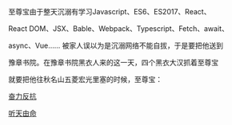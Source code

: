 至尊宝由于整天沉溺有学习Javascript、ES6、ES2017、React、

React DOM、JSX、Bable、Webpack、Typescript、Fetch、await、

async、Vue…… 被家人误以为是沉溺网络不能自拔，于是要把他送到

豫章书院。在豫章书院黑衣人来的这一天，四个黑衣大汉抓着至尊宝

就要把他往秋名山五菱宏光里塞的时候，至尊宝：

[奋力反抗](fankang/fankang.md)

[听天由命](renming/renming.md)